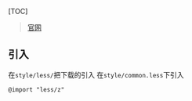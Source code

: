 [TOC]

> [官网](http://www.aibusy.com/zless/index.html)


## 引入

在`style/less/`把下载的引入
在`style/common.less`下引入
```
@import "less/z"
```
